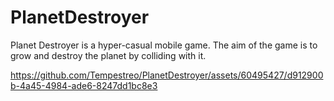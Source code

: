 # PlanetDestroyer

Planet Destroyer is a hyper-casual mobile game.
The aim of the game is to grow and destroy the planet by colliding with it.





https://github.com/Tempestreo/PlanetDestroyer/assets/60495427/d912900b-4a45-4984-ade6-8247dd1bc8e3

